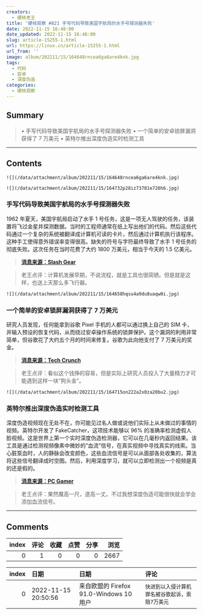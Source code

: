```yaml
---
creators:
  - 硬核老王
title: '硬核观察 #821 手写代码导致美国宇航局的水手号探测器失败'
date: 2022-11-15 16:48:00
date_updated: 2022-11-15 16:48:00
slug: article-15255-1.html
url: https://linux.cn/article-15255-1.html
url_from: ''
image: album/202211/15/164648rncea6ga6are4knk.jpg
tags:
  - 代码
  - 安卓
  - 深度伪造
categories:
  - 硬核观察
---
```


## Summary

> • 手写代码导致美国宇航局的水手号探测器失败 • 一个简单的安卓锁屏漏洞获得了 7 万美元 • 英特尔推出深度伪造实时检测工具

***

<!-- more -->

## Contents

`![](/data/attachment/album/202211/15/164648rncea6ga6are4knk.jpg)`

`![](/data/attachment/album/202211/15/164732p28iz73781e726h6.jpg)`

### 手写代码导致美国宇航局的水手号探测器失败

1962 年夏天，美国宇航局启动了水手 1 号任务，这是一项无人驾驶的任务，该装置将飞过金星并探测数据。当时的工程师通常在纸上写出他们的代码。然后这些代码通过一个复杂的系统被翻译成计算机可读的卡片，然后通过计算机执行该程序。这种手工使得意外错误率变得很高。缺失的符号与字符最终导致了水手 1 号任务的彻底失败。这次任务在当时花费了大约 1800 万美元，相当于今天的 1.5 亿美元。

> 
> **[消息来源：Slash Gear](https://www.slashgear.com/1101785/this-simple-programing-error-cost-nasa-18-million/)**
> 
> 
> 

> 
> 老王点评：计算机发展早期，不说流程，就是工具也很简陋。但是就是这样，也送上天那么多飞行器。
> 
> 
> 

`![](/data/attachment/album/202211/15/164658hqsu4a9du8uaqw0i.jpg)`

### 一个简单的安卓锁屏漏洞获得了 7 万美元

研究人员发现，任何能拿到谷歌 Pixel 手机的人都可以通过换上自己的 SIM 卡，并输入预设的恢复代码，从而绕过安卓操作系统的锁屏保护。这个漏洞的利用非常简单，但谷歌花了大约五个月的时间来修复。谷歌为此向他支付了 7 万美元的奖金。

> 
> **[消息来源：Tech Crunch](https://techcrunch.com/2022/11/14/android-lock-screen-bypass-google-pixel/)**
> 
> 
> 

> 
> 老王点评：看似这个钱挣的容易，但是实际上研究人员投入了大量精力才可能遇到这样一块“狗头金”。
> 
> 
> 

`![](/data/attachment/album/202211/15/164715on222a2x0za20bu2.jpg)`

### 英特尔推出深度伪造实时检测工具

深度伪造视频现在无处不在，你可能见过名人做或说他们实际上从未做过的事情的视频。英特尔开发了 FakeCatcher，这项技术能够以 96% 的准确率检测虚假人脸视频。这是世界上第一个实时深度伪造检测器，它可以在几毫秒内返回结果。该工具是通过检测视频像素中微妙的“血流”信号，在真实视频中寻找真实的线索。当心脏泵血时，人的静脉会改变颜色，这些血流信号是可以从面部各处收集的，算法将这些信号翻译成时空图。然后，利用深度学习，就可以立即检测出一个视频是真的还是假的。

> 
> **[消息来源：PC Gamer](https://www.pcgamer.com/intels-fakecatcher-tech-can-detect-deepfakes-instantly-with-96-accuracy/)**
> 
> 
> 

> 
> 老王点评：果然魔高一尺，道高一丈。不过我想深度伪造可能很快就会学会添加血流信号。
> 
> 
>

***

## Comments


|   index |   评论 |   收藏 |   点赞 |   分享 |   浏览 |
|--------:|-------:|-------:|-------:|-------:|-------:|
|       0 |      1 |      0 |      0 |      0 |   2667 |

|   index | 日期                | 日期                                    | 评论                                            |
|--------:|:--------------------|:----------------------------------------|:------------------------------------------------|
|       0 | 2022-11-15 20:50:56 | 来自欧盟的 Firefox 91.0-Windows 10 用户 | `快进到以入侵计算机罪名被谷歌起诉，索赔7万美元` |
